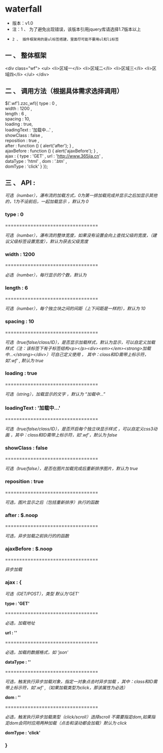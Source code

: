 # waterfall


* 版本：v1.0
* 注：1 、 为了避免出现错误，该版本引用jquery库请选择1.7版本以上
*     2 、 插件框架用的是ul标签搭建，里面尽可能不要用ul和li标签



## 一 、 整体框架

  &lt;div class="wf"&gt;
    &lt;ul&gt;
      &lt;li&gt;区域一&lt;/li&gt;
      &lt;li&gt;区域二&lt;/li&gt;
      &lt;li&gt;区域三&lt;/li&gt;
      &lt;li&gt;区域四&lt;/li&gt;
    &lt;/ul&gt;
  &lt;/div&gt;


## 二 、 调用方法（根据具体需求选择调用）

  $('.wf').zzc_wf({
    type : 0 ,                  
    width : 1200 ,        
    length : 6 ,        
    spacing : 10,        
    loading : true,    
    loadingText : '加载中…' ,  
    showClass : false ,  
    reposition : true ,  
    after : function () {
      alert('after');
    }  ,  
    ajaxBefore : function () {
      alert('ajaxBefore');
    } ,    
    ajax : {
      type : 'GET' , 
      url : 'http://www.365jia.cn' ,   
      dataType : 'html' ,
      dom : '.btn' ,       
      domType : 'click' 
    }
  });



## 三 、 API : 


<em>可选（number），瀑布流的加载方式，0为第一排加载完成并显示之后加显示其他的，1为不设前后，一起加载显示 ，默认为 0</em>

### type : 0  

=================================

<em>可选（number），瀑布流的整体宽度，如果没有设置会向上查找父级的宽度，（建议父级标签设置宽度），默认为获去父级宽度</em>

### width : 1200  

=================================

<em>必选（number），每行显示的个数，默认为 </em>

### length : 6       

=================================

<em>可选（number），每个独立块之间的间距（上下间距是一样的），默认为 10</em>                   

### spacing : 10     

=================================

<em>可选（true/false/class/ID），是否显示加载样式，默认为显示，可以自定义加载样式（注：该标签下有子标签结构&lt;p&gt;&lt;/p&gt;&lt;div&gt;&lt;em&gt;&lt;/em&gt;&lt;strong&gt;加载中…&lt;/strong&gt;&lt;/div&gt;）可自己定义使用 ， 其中：class和ID需带上标示符，如'.wf' , 默认为 true </em>                   

### loading : true     

=================================

<em>可选（string），加载显示的文字 ，默认为 “加载中…”</em>    

### loadingText : '加载中…' 

=================================

<em>可选（true/false/class/ID），是否开启每个独立块显示样式 ，可以自定义css3动画 ，其中：class和ID需带上标示符，如'.wf'，默认为 false</em>           

### showClass : false   

=================================

<em>可选（true/false），是否在图片加载完成后重新排序图片，默认为 true</em>            

### reposition : true            

=================================

<em>可选，图片显示之后（包括重新排序）执行的函数</em>   

### after : $.noop             

=================================

<em>可选，异步加载之前执行的的函数</em> 

### ajaxBefore : $.noop   

=================================

<em>异步加载</em>      

### ajax : {

  <em>可选（GET/POST），类型 默认为'GET'</em>
  
  <strong>type : 'GET'  </strong>
  
  =================================

  <em>必选，加载地址</em>
  
  <strong>url : ''  </strong>
  
  =================================

  <em>必选，加载的数据格式，如 'json'</em>                

  <strong>dataType : '' </strong> 
  
  =================================

  <em>可选，触发执行异步加载对象，指定一对象点击时异步加载 ，其中：class和ID需带上标示符，如'.wf' ,（如果加载类型为click，那该属性为必选）</em>                

  <strong>dom : '' </strong> 

  =================================
  
  <em>必选，触发执行异步加载类型（click/scroll）选择scroll 不需要指定dom,如果指定dom会同时应用两种加载（点击和滚动都会加载）默认为 click</em>                   
  
  <strong>domType : 'click'  </strong>

  
  
### }
